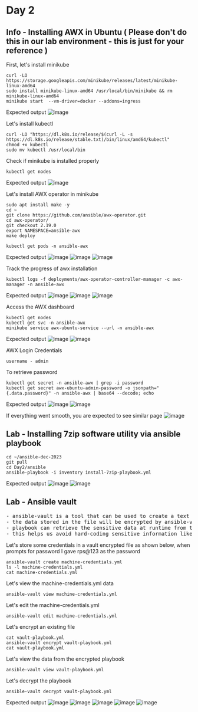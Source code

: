 # Day 2

## Info - Installing AWX in Ubuntu ( Please don't do this in our lab environment - this is just for your reference )

First, let's install minikube
```
curl -LO https://storage.googleapis.com/minikube/releases/latest/minikube-linux-amd64
sudo install minikube-linux-amd64 /usr/local/bin/minikube && rm minikube-linux-amd64
minikube start  --vm-driver=docker --addons=ingress
```

Expected output
![image](https://github.com/user-attachments/assets/5425231d-7e57-4e6c-a46d-e233e3268c31)

Let's install kubectl 
```
curl -LO "https://dl.k8s.io/release/$(curl -L -s https://dl.k8s.io/release/stable.txt)/bin/linux/amd64/kubectl"
chmod +x kubectl
sudo mv kubectl /usr/local/bin
```

Check if minikube is installed properly
```
kubectl get nodes
```

Expected output
![image](https://github.com/user-attachments/assets/054ee1ed-a260-40fa-911f-f16d0f669db3)

Let's install AWX operator in minikube
```
sudo apt install make -y
cd ~
git clone https://github.com/ansible/awx-operator.git
cd awx-operator/
git checkout 2.19.0
export NAMESPACE=ansible-awx
make deploy

kubectl get pods -n ansible-awx
```

Expected output
![image](https://github.com/user-attachments/assets/3166b632-5cd9-43b7-846f-fe34669743fc)
![image](https://github.com/user-attachments/assets/3ee52ff0-7042-4649-8c32-c1ea0794db75)
![image](https://github.com/user-attachments/assets/1d396402-d35b-409d-96a1-5acacd1a026a)

Track the progress of awx installation
```
kubectl logs -f deployments/awx-operator-controller-manager -c awx-manager -n ansible-awx
```

Expected output
![image](https://github.com/user-attachments/assets/97929864-4d17-490f-8531-0955ac569bef)
![image](https://github.com/user-attachments/assets/0a849d40-309e-4199-b33c-03a09e4b32cc)
![image](https://github.com/user-attachments/assets/5ee43576-026f-4878-b2e7-264aa3f7cf1b)

Access the AWX dashboard
```
kubectl get nodes
kubectl get svc -n ansible-awx
minikube service awx-ubuntu-service --url -n ansible-awx
```
Expected output
![image](https://github.com/user-attachments/assets/908f2b16-aaa5-44b3-99b6-a4de9b9b6dc8)
![image](https://github.com/user-attachments/assets/0f2d6c6b-9958-427e-93b7-d8909af6bc37)

AWX Login Credentials
```
username - admin
```

To retrieve password
```
kubectl get secret -n ansible-awx | grep -i password
kubectl get secret awx-ubuntu-admin-password -o jsonpath="{.data.password}" -n ansible-awx | base64 --decode; echo
```

Expected output
![image](https://github.com/user-attachments/assets/fda1a4ac-c16f-4890-b70b-73fac5a7680b)
![image](https://github.com/user-attachments/assets/133d98f7-c315-45e4-a2af-16b2f2800bbf)

If everything went smooth, you are expected to see similar page
![image](https://github.com/user-attachments/assets/353bcbaa-e837-4d84-b851-69da778ffc82)

## Lab - Installing 7zip software utility via ansible playbook
```
cd ~/ansible-dec-2023
git pull
cd Day2/ansible
ansible-playbook -i inventory install-7zip-playbook.yml
```

Expected output
![image](https://github.com/user-attachments/assets/583ff4b1-f224-40ff-ba1f-1db43651f4fc)
![image](https://github.com/user-attachments/assets/f9cff51d-ccda-4b56-8d0f-d2dfe09c0523)

## Lab - Ansible vault
<pre>
- ansible-vault is a tool that can be used to create a text file with sensitive data  
- the data stored in the file will be encrypted by ansible-vault tool with AES 256 bit algorithm
- playbook can retrieve the sensitive data at runtime from the vault protected file securely
- this helps us avoid hard-coding sensitive information like login credentials, certs, etc
</pre>

Let's store some credentials in a vault encrypted file as shown below, when prompts for password I gave rps@123 as the password
```
ansible-vault create machine-credentials.yml
ls -l machine-credentials.yml
cat machine-credentials.yml
```

Let's view the machine-credentials.yml data
```
ansible-vault view machine-credentials.yml
```

Let's edit the machine-credentials.yml
```
ansible-vault edit machine-credentials.yml
```

Let's encrypt an existing file
```
cat vault-playbook.yml
ansible-vault encrypt vault-playbook.yml
cat vault-playbook.yml
```

Let's view the data from the encrypted playbook
```
ansible-vault view vault-playbook.yml
```

Let's decrypt the playbook
```
ansible-vault decrypt vault-playbook.yml
```

Expected output
![image](https://github.com/user-attachments/assets/4c66bdbd-ef01-44db-97f4-f0cff98404f4)
![image](https://github.com/user-attachments/assets/e8c986d8-1c93-45fb-9aa6-c20e02aca9f7)
![image](https://github.com/user-attachments/assets/1065a6f5-0246-46c8-86a5-15bd5fa4ac3a)
![image](https://github.com/user-attachments/assets/ae6d8531-1790-4849-b522-ca3f255f9586)
![image](https://github.com/user-attachments/assets/f3df58b8-6662-4f54-9038-5d8cef6a4bb3)
